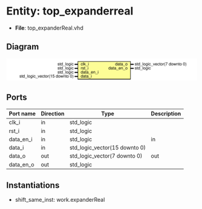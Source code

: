 # Entity: top_expanderreal

- **File**: top_expanderReal.vhd
## Diagram

![Diagram](top_expanderReal.svg "Diagram")
## Ports

| Port name | Direction | Type                          | Description |
| --------- | --------- | ----------------------------- | ----------- |
| clk_i     | in        | std_logic                     |             |
| rst_i     | in        | std_logic                     |             |
| data_en_i | in        | std_logic                     | in          |
| data_i    | in        | std_logic_vector(15 downto 0) |             |
| data_o    | out       | std_logic_vector(7 downto 0)  | out         |
| data_en_o | out       | std_logic                     |             |
## Instantiations

- shift_same_inst: work.expanderReal
